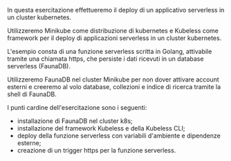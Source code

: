 
In questa esercitazione effettueremo il deploy di un applicativo serverless in un cluster kubernetes.

Utilizzeremo Minikube come distribuzione di kubernetes e Kubeless come framework per il deploy di applicazioni serverless in un cluster kubernetes.

L'esempio consta di una funzione serverless scritta in Golang, attivabile tramite una chiamata https, che persiste i dati ricevuti in un database serverless (FaunaDB).

Utilizzeremo FaunaDB nel cluster Minikube per non dover attivare account esterni e creeremo al volo database, collezioni e indice di ricerca tramite la shell di FaunaDB.

I punti cardine dell'esercitazione sono i seguenti:

- installazione di FaunaDB nel cluster k8s;
- installazione del framework Kubeless e della Kubeless CLI;
- deploy della funzione serverless con variabili d'ambiente e dipendenze esterne;
- creazione di un trigger https per la funzione serverless.